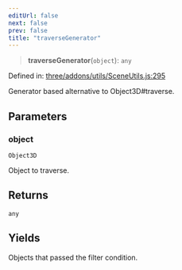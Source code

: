 ```yaml
---
editUrl: false
next: false
prev: false
title: "traverseGenerator"
---
```


> **traverseGenerator**(`object`): `any`

Defined in: [three/addons/utils/SceneUtils.js:295](https://github.com/DefinitelyMaybe/three-i18n/blob/fa57b79433d1c349ffb23a78727299c8d4190136/three/addons/utils/SceneUtils.js#L295)

Generator based alternative to Object3D#traverse.

## Parameters

### object

`Object3D`

Object to traverse.

## Returns

`any`

## Yields

Objects that passed the filter condition.
